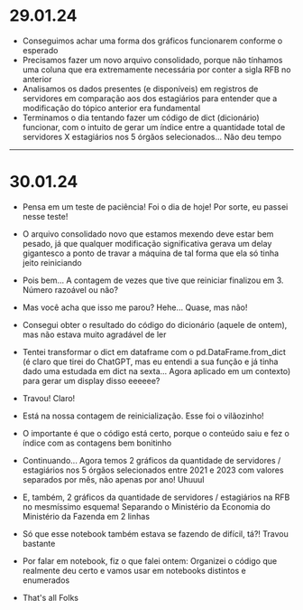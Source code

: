 # 29.01.24

* Conseguimos achar uma forma dos gráficos funcionarem conforme o esperado
* Precisamos fazer um novo arquivo consolidado, porque não tínhamos uma coluna que era extremamente necessária por conter a sigla RFB no anterior
* Analisamos os dados presentes (e disponíveis) em registros de servidores em comparação aos dos estagiários para entender que a modificação do tópico anterior era fundamental
* Terminamos o dia tentando fazer um código de dict (dicionário) funcionar, com o intuito de gerar um índice entre a quantidade total de servidores X estagiários nos 5 órgãos selecionados... Não deu tempo

---

# 30.01.24

* Pensa em um teste de paciência! Foi o dia de hoje! Por sorte, eu passei nesse teste!
* O arquivo consolidado novo que estamos mexendo deve estar bem pesado, já que qualquer modificação significativa gerava um delay gigantesco a ponto de travar a máquina de tal forma que ela só tinha jeito reiniciando
* Pois bem... A contagem de vezes que tive que reiniciar finalizou em 3. Número razoável ou não?
* Mas você acha que isso me parou? Hehe... Quase, mas não!
* Consegui obter o resultado do código do dicionário (aquele de ontem), mas não estava muito agradável de ler
* Tentei transformar o dict em dataframe com o pd.DataFrame.from_dict (é claro que tirei do ChatGPT, mas eu entendi a sua função e já tinha dado uma estudada em dict na sexta... Agora aplicado em um contexto) para gerar um display disso eeeeee?
* Travou! Claro!
* Está na nossa contagem de reinicialização. Esse foi o vilãozinho!
* O importante é que o código está certo, porque o conteúdo saiu e fez o índice com as contagens bem bonitinho
* Continuando... Agora temos 2 gráficos da quantidade de servidores / estagiários nos 5 órgãos selecionados entre 2021 e 2023 com valores separados por mês, não apenas por ano! Uhuuul
* E, também, 2 gráficos da quantidade de servidores / estagiários na RFB no mesmíssimo esquema! Separando o Ministério da Economia do Ministério da Fazenda em 2 linhas
* Só que esse notebook também estava se fazendo de difícil, tá?! Travou bastante

* Por falar em notebook, fiz o que falei ontem: Organizei o código que realmente deu certo e vamos usar em notebooks distintos e enumerados

* That's all Folks